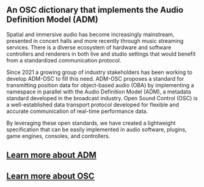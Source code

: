 ## An OSC dictionary that implements the Audio Definition Model (ADM)

Spatial and immersive audio has become increasingly mainstream, presented in concert halls and more recently through music streaming services. There is a diverse ecosystem of hardware and software controllers and renderers in both live and studio settings that would benefit from a standardized communication protocol. 
                
Since 2021 a growing group of industry stakeholders has been working to develop ADM-OSC to fill this need. ADM-OSC proposes a standard for transmitting position data for object-based audio (OBA) by implementing a namespace in parallel with the Audio Definition Model (ADM), a metadata standard developed in the broadcast industry. Open Sound Control (OSC) is a well-established data transport protocol developed for flexible and accurate communication of real-time performance data.  

By leveraging these open standards, we have created a lightweight specification that can be easily implemented in audio software, plugins, game engines, consoles, and controllers.

## [Learn more about ADM](https://adm.ebu.io/index.html)

## [Learn more about OSC](https://opensoundcontrol.stanford.edu/)
